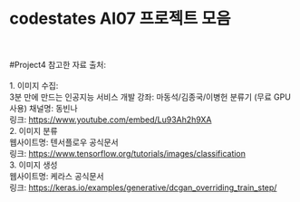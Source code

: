 # codestates AI07 프로젝트 모음
<br><br>
#Project4 참고한 자료 출처:<br>
<br> 1. 이미지 수집: 
<br>3분 만에 만드는 인공지능 서비스 개발 강좌: 마동석/김종국/이병헌 분류기 (무료 GPU 사용)
채널명: 동빈나<br>
링크: https://www.youtube.com/embed/Lu93Ah2h9XA <br>
2. 이미지 분류 <br>
웹사이트명: 텐서플로우 공식문서 <br>
링크: https://www.tensorflow.org/tutorials/images/classification<br>
3. 이미지 생성 <br>
웹사이트명: 케라스 공식문서 <br>
링크: https://keras.io/examples/generative/dcgan_overriding_train_step/


